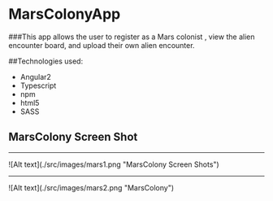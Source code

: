 # MarsColonyApp
###This app allows the user to register as a Mars colonist , view the alien encounter board, and upload their own alien encounter.

##Technologies used:
- Angular2
- Typescript
- npm
- html5
- SASS

## MarsColony Screen Shot
<hr>
![Alt text](./src/images/mars1.png "MarsColony Screen Shots")
<br>

<hr>
![Alt text](./src/images/mars2.png "MarsColony")
